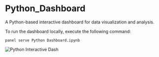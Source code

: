 # Python_Dashboard
A Python-based interactive dashboard for data visualization and analysis.

To run the dashboard locally, execute the following command:
```
panel serve Python Dashboard.ipynb
```
![Python Interactive Dash](https://github.com/Mohd-Kashif-Shaikh/Python_Dashboard/assets/138367593/8c4e5e73-e004-406e-87e9-9012b3e2de25)

